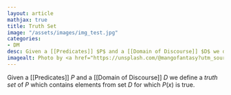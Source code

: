 ```yaml
---
layout: article
mathjax: true
title: Truth Set
image: "/assets/images/img_test.jpg"
categories:
- DM
desc: Given a [[Predicates]] $P$ and a [[Domain of Discourse]] $D$ we define a *truth set* of $P$ which contains elements from set $D$ for which $P(x)$ is true. 
imagealt: Photo by <a href="https://unsplash.com/@mangofantasy?utm_source=unsplash&utm_medium=referral&utm_content=creditCopyText">Tim Johnson</a> on <a href="https://unsplash.com/s/photos/logic?utm_source=unsplash&utm_medium=referral&utm_content=creditCopyText">Unsplash</a>
---
```

Given a [[Predicates]] $P$ and a [[Domain of Discourse]] $D$ we define a *truth set* of $P$ which contains elements from set $D$ for which $P(x)$ is true.